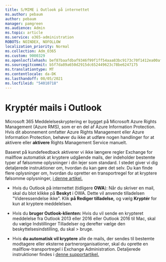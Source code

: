 ```yaml
---
title: S/MIME i Outlook på internettet
ms.author: pebaum
author: pebaum
manager: pamgreen
ms.audience: Admin
ms.topic: article
ms.service: o365-administration
ROBOTS: NOINDEX, NOFOLLOW
localization_priority: Normal
ms.collection: Adm_O365
ms.custom: 9000329
ms.openlocfilehash: bef87baafdbaf9346f99f1ff54aaa83bc9173c70f1412ea00afb717c15a8014c
ms.sourcegitcommit: b5f7da89a650d2915dc652449623c78be6247175
ms.translationtype: MT
ms.contentlocale: da-DK
ms.lasthandoff: 08/05/2021
ms.locfileid: "54010718"
---
```

# <a name="encrypt-email-messages-in-outlook"></a>Kryptér mails i Outlook

Microsoft 365 Meddelelseskryptering er bygget på Microsoft Azure Rights Management (Azure RMS), som er en del af Azure Information Protection. Hvis dit abonnement omfatter Azure Rights Management eller Azure Information Protection, behøver du ikke at udføre nogen handlinger for at aktivere eller **aktivere** Rights Management Service manuelt.

Baseret på kundefeedback aktiverer vi ikke længere regler Exchange for mailflow automatisk at kryptere udgående mails, der indeholder bestemte typer af følsomme oplysninger i din lejer som standard. I stedet giver vi dig detaljerede instruktioner om, hvordan du kan gøre det selv. Du kan finde flere oplysninger om, hvordan du opretter en transportregel for at kryptere følsomme oplysninger, [i denne artikel.](https://aka.ms/OmeEtr)

- Hvis du Outlook på internettet (tidligere **OWA**): Når du skriver en mail, skal du blot klikke på **Beskyt** i OWA. Dette vil anvende tilladelsen "Videressendelse ikke". Klik **på Rediger tilladelse,** og vælg **Kryptér** for kun at kryptere meddelelsen.

- Hvis du **bruger Outlook-klienten:** Hvis du vil sende en krypteret meddelelse fra Outlook 2013 eller 2016 eller Outlook 2016 til Mac, skal du vælge Indstillinger Tilladelser og derefter vælge den beskyttelsesindstilling, du skal  >  bruge.

- Hvis **du automatisk vil kryptere** alle de mails, der sendes til bestemte modtagere eller eksterne partnerorganisationer, skal du oprette en mailflow-transportregel i Exchange Administration. Detaljerede instruktioner findes i [denne supportartikel.](https://docs.microsoft.com/microsoft-365/compliance/define-mail-flow-rules-to-encrypt-email#create-mail-flow-rules-to-encrypt-email-messages-with-the-new-ome-capabilities)

